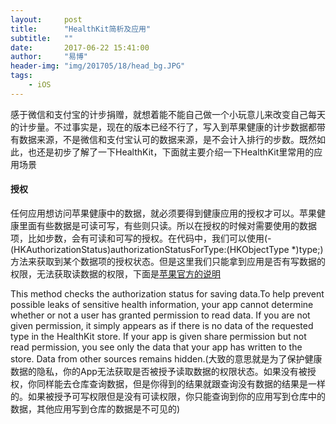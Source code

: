 ```yaml
---
layout:     post
title:      "HealthKit简析及应用"
subtitle:   ""
date:       2017-06-22 15:41:00
author:     "易博"
header-img: "img/201705/18/head_bg.JPG"
tags:
    - iOS
---
```


感于微信和支付宝的计步捐赠，就想着能不能自己做一个小玩意儿来改变自己每天的计步量。不过事实是，现在的版本已经不行了，写入到苹果健康的计步数据都带有数据来源，不是微信和支付宝认可的数据来源，是不会计入排行的步数。既然如此，也还是初步了解了一下HealthKit，下面就主要介绍一下HealthKit里常用的应用场景

#### 授权

任何应用想访问苹果健康中的数据，就必须要得到健康应用的授权才可以。苹果健康里面有些数据是可读可写，有些则只读。所以在授权的时候对需要使用的数据项，比如步数，会有可读和可写的授权。在代码中，我们可以使用(- (HKAuthorizationStatus)authorizationStatusForType:(HKObjectType *)type;)方法来获取到某个数据项的授权状态。但是这里我们只能拿到应用是否有写数据的权限，无法获取读数据的权限，下面是[苹果官方的说明](form:https://developer.apple.com/documentation/healthkit/hkhealthstore/1614154-authorizationstatus)

>
This method checks the authorization status for saving data.To help prevent possible leaks of sensitive health information, your app cannot determine whether or not a user has granted permission to read data. If you are not given permission, it simply appears as if there is no data of the requested type in the HealthKit store. If your app is given share permission but not read permission, you see only the data that your app has written to the store. Data from other sources remains hidden.(大致的意思就是为了保护健康数据的隐私，你的App无法获取是否被授予读取数据的权限状态。如果没有被授权，你同样能去仓库查询数据，但是你得到的结果就跟查询没有数据的结果是一样的。如果被授予可写权限但是没有可读权限，你只能查询到你的应用写到仓库中的数据，其他应用写到仓库的数据是不可见的)



